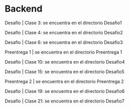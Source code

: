 # Backend

Desafío | Clase 3: se encuentra en el directorio Desafio1

Desafío | Clase 4: se encuentra en el directorio Desafio2

Desafío | Clase 6: se encuentra en el directorio Desafio3

Preentrega 1 | se encuentra en el directorio Preentrega 1

Desafío | Clase 10: se encuentra en el directorio Desafio4

Desafío | Clase 15: se encuentra en el directorio Desafio5

Preentrega 2 | se encuentra en el directorio Preentrega 2

Desafío | Clase 19: se encuentra en el directorio Desafio6

Desafío | Clase 21: se encuentra en el directorio Desafio7
